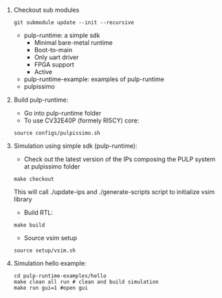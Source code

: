 1. Checkout sub modules
    ```
    git submodule update --init --recursive
    ```
    * pulp-runtime: a simple sdk
        * Minimal bare-metal runtime
        * Boot-to-main
        * Only uart driver
        * FPGA support
        * Active
    * pulp-runtime-example: examples of pulp-runtime
    * pulpissimo

2. Build pulp-runtime:
    * Go into pulp-runtime folder
    * To use CV32E40P (formely RI5CY) core:
    ```
    source configs/pulpissimo.sh
    ```

3. Simulation using simple sdk (pulp-runtime):
    * Check out the latest version of the IPs composing the PULP system at pulpissimo folder
    ```
    make checkout
    ```
    This will call ./update-ips and ./generate-scripts script to initialize vsim library
    * Build RTL:
    ```
    make build
    ```
    * Source vsim setup
    ```
    source setup/vsim.sh
    ```

5. Simulation hello example:
    ```
    cd pulp-runtime-examples/hello
    make clean all run # clean and build simulation
    make run gui=1 #open gui
    ```